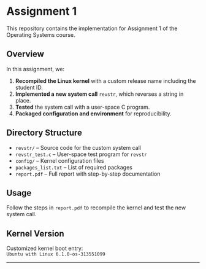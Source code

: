 
# Assignment 1

This repository contains the implementation for Assignment 1 of the Operating Systems course.

## Overview

In this assignment, we:

1. **Recompiled the Linux kernel** with a custom release name including the student ID.
2. **Implemented a new system call** `revstr`, which reverses a string in place.
3. **Tested** the system call with a user-space C program.
4. **Packaged configuration and environment** for reproducibility.

## Directory Structure

- `revstr/` – Source code for the custom system call
- `revstr_test.c` – User-space test program for `revstr`
- `config/` – Kernel configuration files
- `packages_list.txt` – List of required packages
- `report.pdf` – Full report with step-by-step documentation

## Usage

Follow the steps in `report.pdf` to recompile the kernel and test the new system call.

## Kernel Version

Customized kernel boot entry:  
`Ubuntu with Linux 6.1.0-os-313551099`

---
